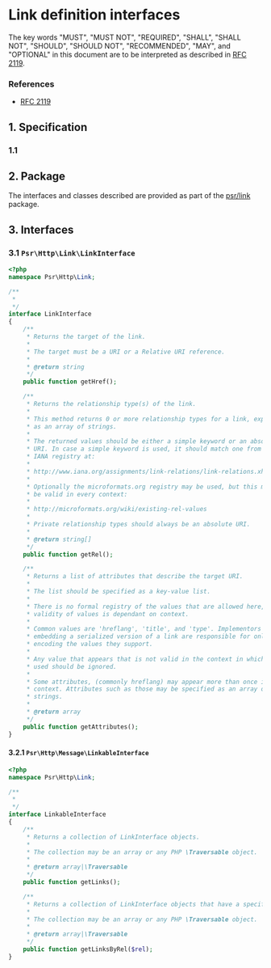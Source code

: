 # Link definition interfaces


The key words "MUST", "MUST NOT", "REQUIRED", "SHALL", "SHALL NOT", "SHOULD",
"SHOULD NOT", "RECOMMENDED", "MAY", and "OPTIONAL" in this document are to be
interpreted as described in [RFC 2119](http://tools.ietf.org/html/rfc2119).

### References

- [RFC 2119](http://tools.ietf.org/html/rfc2119)


## 1. Specification

### 1.1 


## 2. Package

The interfaces and classes described are provided as part of the
[psr/link](https://packagist.org/packages/psr/link) package.

## 3. Interfaces

### 3.1 `Psr\Http\Link\LinkInterface`

```php
<?php
namespace Psr\Http\Link;

/**
 * 
 */
interface LinkInterface
{
    /**
     * Returns the target of the link.
     *
     * The target must be a URI or a Relative URI reference.
     *
     * @return string
     */
    public function getHref();

    /**
     * Returns the relationship type(s) of the link.
     *
     * This method returns 0 or more relationship types for a link, expressed
     * as an array of strings.
     *
     * The returned values should be either a simple keyword or an absolute
     * URI. In case a simple keyword is used, it should match one from the
     * IANA registry at:
     *
     * http://www.iana.org/assignments/link-relations/link-relations.xhtml
     *
     * Optionally the microformats.org registry may be used, but this may not
     * be valid in every context:
     *
     * http://microformats.org/wiki/existing-rel-values
     *
     * Private relationship types should always be an absolute URI.
     *
     * @return string[]
     */
    public function getRel();

    /**
     * Returns a list of attributes that describe the target URI.
     *
     * The list should be specified as a key-value list.
     *
     * There is no formal registry of the values that are allowed here, and
     * validity of values is dependant on context.
     *
     * Common values are 'hreflang', 'title', and 'type'. Implementors
     * embedding a serialized version of a link are responsible for only
     * encoding the values they support.
     *
     * Any value that appears that is not valid in the context in which it is
     * used should be ignored.
     *
     * Some attributes, (commonly hreflang) may appear more than once in their
     * context. Attributes such as those may be specified as an array of
     * strings.
     *
     * @return array
     */
    public function getAttributes();
}
```

#### 3.2.1 `Psr\Http\Message\LinkableInterface`

```php
<?php
namespace Psr\Http\Link;

/**
 * 
 */
interface LinkableInterface
{
    /**
     * Returns a collection of LinkInterface objects.
     *
     * The collection may be an array or any PHP \Traversable object.
     *
     * @return array|\Traversable
     */
    public function getLinks();

    /**
     * Returns a collection of LinkInterface objects that have a specific relationship.
     *
     * The collection may be an array or any PHP \Traversable object.
     *
     * @return array|\Traversable
     */
    public function getLinksByRel($rel);
}
```
